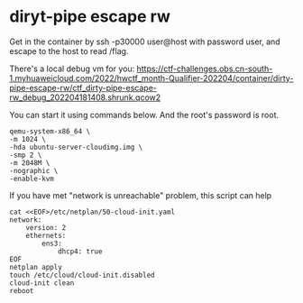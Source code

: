 # diryt-pipe escape rw

Get in the container by ssh -p30000 user@host with password user, and escape to the host to read /flag.

There's a local debug vm for you: https://ctf-challenges.obs.cn-south-1.myhuaweicloud.com/2022/hwctf_month-Qualifier-202204/container/dirty-pipe-escape-rw/ctf_dirty-pipe-escape-rw_debug_202204181408.shrunk.qcow2

You can start it using commands below. And the root's password is root.
```
qemu-system-x86_64 \
-m 1024 \
-hda ubuntu-server-cloudimg.img \
-smp 2 \
-m 2048M \
-nographic \
-enable-kvm
```

If you have met "network is unreachable" problem, this script can help

```
cat <<EOF>/etc/netplan/50-cloud-init.yaml
network:
    version: 2
    ethernets:
        ens3:
            dhcp4: true
EOF
netplan apply
touch /etc/cloud/cloud-init.disabled
cloud-init clean
reboot
```
